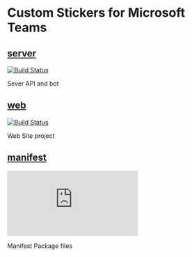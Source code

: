 # Custom Stickers for Microsoft Teams


## [server](./server)

[![Build Status](https://dev.azure.com/NewFuture-CI/CI/_apis/build/status/custom-stickers.server-api?branchName=master)](https://dev.azure.com/NewFuture-CI/CI/_build/latest?definitionId=5&branchName=master)

Sever API and bot

## [web](./web)

[![Build Status](https://dev.azure.com/NewFuture-CI/CI/_apis/build/status/custom-stickers.web-static?branchName=master)](https://dev.azure.com/NewFuture-CI/CI/_build/latest?definitionId=6&branchName=master)

Web Site project

## [manifest](./manifest)

[![Build Status](https://dev.azure.com/NewFuture-CI/CI/_apis/build/status/custom-stickers.manifest?branchName=master)](https://dev.azure.com/NewFuture-CI/CI/_build/latest?definitionId=7&branchName=master)

Manifest Package files
